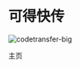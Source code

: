 # 可得快传


![codetransfer-big](G:\0code\PmCodeni\CodeTransferFE\docs\image\codetransfer-big.png)

主页

